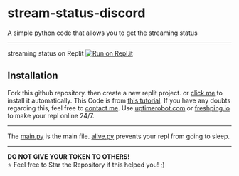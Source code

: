 # stream-status-discord

A simple python code that allows you to get the streaming status

----

streaming status on Replit
[![Run on Repl.it](https://repl.it/badge/github/GGpaogah/stream-status-discord)](https://repl.it/github/GGpaogah/stream-status-discord)



## Installation

Fork this github repository. then create a new replit project.
or [click me](https://replit.com/github/GGpaogah/stream-status-discord) to install it automatically.
This Code is from [this tutorial](https://youtu.be/LiCd8c4QQ7U). If you have any doubts regarding this, feel free to [contact me](https://discord.gg/7rjU4SfZwy).
Use [uptimerobot.com](https://uptimerobot.com) or [freshping.io](https://www.freshworks.com/website-monitoring/) to make your repl online 24/7.

----

The [main.py](https://github.com/GGpaogah/stream-status-discord/blob/main/main.py) is the main file. [alive.py](https://github.com/GGpaogah/stream-status-discord/blob/main/alive.py)
prevents your repl from going to sleep.

----

**DO NOT GIVE YOUR TOKEN TO OTHERS!**
</br>
⭐ Feel free to Star the Repository if this helped you! ;)
